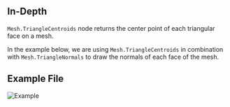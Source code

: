 ## In-Depth
`Mesh.TriangleCentroids` node returns the center point of each triangular face on a mesh.

In the example below, we are using `Mesh.TriangleCentroids` in combination with `Mesh.TriangleNormals` to draw the normals of each face of the mesh.

## Example File

![Example](./Autodesk.DesignScript.Geometry.Mesh.TriangleCentroids_img.jpg)
